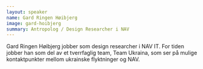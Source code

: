 ```yaml
---
layout: speaker
name: Gard Ringen Høibjerg
image: gard-hoibjerg
summary: Antropolog / Design Researcher i NAV
---
```

Gard Ringen Høibjerg jobber som design researcher i NAV IT. For tiden jobber han som del av et tverrfaglig team, Team Ukraina, som ser på mulige kontaktpunkter mellom ukrainske flyktninger og NAV.
